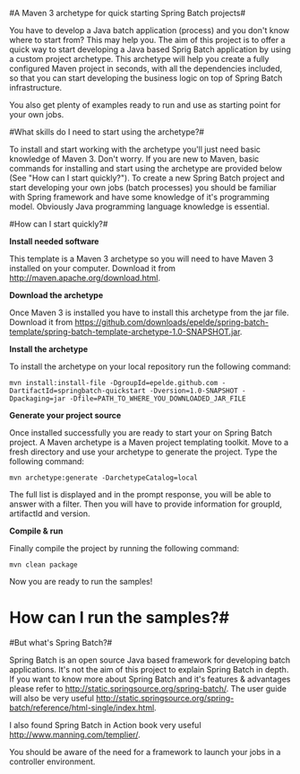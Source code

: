#A Maven 3 archetype for quick starting Spring Batch projects#

You have to develop a Java batch application (process) and you don't know where to start from? This may help you. The aim of this project is to offer a quick way to start developing a Java based Sprig Batch application by using a custom project archetype. This archetype will help you create a fully configured Maven project in seconds, with all the dependencies included, so that you can start developing the business logic on top of Spring Batch infrastructure.

You also get plenty of examples ready to run and use as starting point for your own jobs.


#What skills do I need to start using the archetype?#

To install and start working with the archetype you'll just need basic knowledge of Maven 3. Don't worry. If you are new to Maven, basic commands for installing and start using the archetype are provided below (See "How can I start quickly?"). To create a new Spring Batch project and start developing your own jobs (batch processes) you should be familiar with Spring framework and have some knowledge of it's programming model. Obviously Java programming language knowledge is essential.


#How can I start quickly?#

**Install needed software**

This template is a Maven 3 archetype so you will need to have Maven 3 installed on your computer. Download it from http://maven.apache.org/download.html.

**Download the archetype**

Once Maven 3 is installed you have to install this archetype from the jar file. Download it from https://github.com/downloads/epelde/spring-batch-template/spring-batch-template-archetype-1.0-SNAPSHOT.jar.

**Install the archetype**

To install the archetype on your local repository run the following command:

    mvn install:install-file -DgroupId=epelde.github.com -DartifactId=springbatch-quickstart -Dversion=1.0-SNAPSHOT -Dpackaging=jar -Dfile=PATH_TO_WHERE_YOU_DOWNLOADED_JAR_FILE

**Generate your project source**

Once installed successfully you are ready to start your on Spring Batch project. A Maven archetype is a Maven project templating toolkit. Move to a fresh directory and use your archetype to generate the project. Type the following command:

    mvn archetype:generate -DarchetypeCatalog=local

The full list is displayed and in the prompt response, you will be able to answer with a filter. Then you will have to provide information for groupId, artifactId and version.

**Compile & run**

Finally compile the project by running the following command:

    mvn clean package

Now you are ready to run  the samples!

# How can I run the samples?#


#But what's Spring Batch?#

Spring Batch is an open source Java based framework for developing batch applications. It's not the aim of this project to explain Spring Batch in depth. If you want to know more about Spring Batch and it's features & advantages please refer to http://static.springsource.org/spring-batch/. The user guide will also be very useful http://static.springsource.org/spring-batch/reference/html-single/index.html.

I also found Spring Batch in Action book very useful http://www.manning.com/templier/.

You should be aware of the need for a framework to launch your jobs in a controller environment.